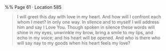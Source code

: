 %% Page 61 · Location 585 
> I will greet this day with love in my heart. And how will I confront each whom I meet? In only one way. In silence and to myself I will address him and say I Love You. Though spoken in silence these words will shine in my eyes, unwrinkle my brow, bring a smile to my lips, and echo in my voice; and his heart will be opened. And who is there who will say nay to my goods when his heart feels my love? 
